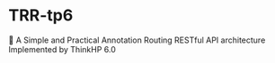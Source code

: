 # TRR-tp6
🐘 A Simple and Practical Annotation Routing RESTful API architecture Implemented by ThinkHP 6.0
